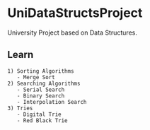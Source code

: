 # UniDataStructsProject
University Project based on Data Structures.


## Learn
~~~
1) Sorting Algorithms
   - Merge Sort
2) Searching Algorithms
   - Serial Search
   - Binary Search
   - Interpolation Search
3) Tries
   - Digital Trie
   - Red Black Trie
~~~
